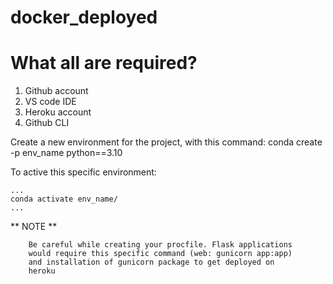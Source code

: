 # docker_deployed

# What all are required?

1. Github account
2. VS code IDE
3. Heroku account
4. Github CLI

Create a new environment for the project, with this command: 
    conda create -p env_name python==3.10

To active this specific environment:

    ...
    conda activate env_name/
    ...
 ** NOTE **
 
        Be careful while creating your procfile. Flask applications 
        would require this specific command (web: gunicorn app:app)
        and installation of gunicorn package to get deployed on
        heroku
        
